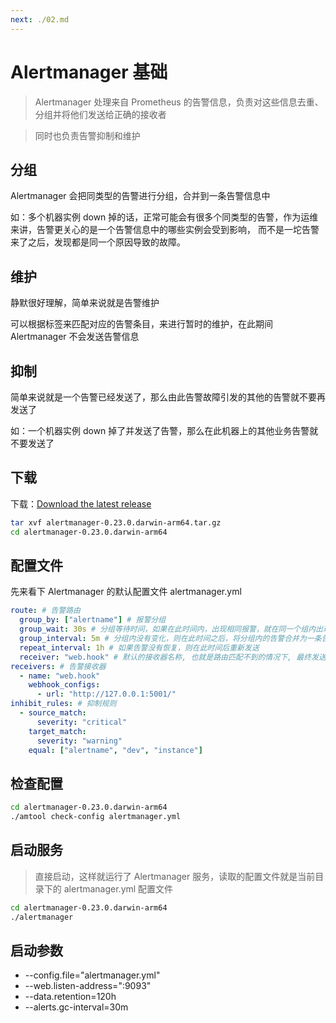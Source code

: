 ```yaml
---
next: ./02.md
---
```


# Alertmanager 基础

> Alertmanager 处理来自 Prometheus 的告警信息，负责对这些信息去重、分组并将他们发送给正确的接收者

> 同时也负责告警抑制和维护

## 分组

Alertmanager 会把同类型的告警进行分组，合并到一条告警信息中

如：多个机器实例 down 掉的话，正常可能会有很多个同类型的告警，作为运维来讲，告警更关心的是一个告警信息中的哪些实例会受到影响，
而不是一坨告警来了之后，发现都是同一个原因导致的故障。

## 维护

静默很好理解，简单来说就是告警维护

可以根据标签来匹配对应的告警条目，来进行暂时的维护，在此期间 Alertmanager 不会发送告警信息

## 抑制

简单来说就是一个告警已经发送了，那么由此告警故障引发的其他的告警就不要再发送了

如：一个机器实例 down 掉了并发送了告警，那么在此机器上的其他业务告警就不要发送了

## 下载

下载：[Download the latest release](https://prometheus.io/download/)

```sh
tar xvf alertmanager-0.23.0.darwin-arm64.tar.gz
cd alertmanager-0.23.0.darwin-arm64
```

## 配置文件

先来看下 Alertmanager 的默认配置文件 alertmanager.yml

```yml
route: # 告警路由
  group_by: ["alertname"] # 报警分组
  group_wait: 30s # 分组等待时间，如果在此时间内，出现相同报警，就在同一个组内出现
  group_interval: 5m # 分组内没有变化，则在此时间之后，将分组内的告警合并为一条告警信息发送
  repeat_interval: 1h # 如果告警没有恢复，则在此时间后重新发送
  receiver: "web.hook" # 默认的接收器名称, 也就是路由匹配不到的情况下, 最终发送给这个接收器
receivers: # 告警接收器
  - name: "web.hook"
    webhook_configs:
      - url: "http://127.0.0.1:5001/"
inhibit_rules: # 抑制规则
  - source_match:
      severity: "critical"
    target_match:
      severity: "warning"
    equal: ["alertname", "dev", "instance"]
```

## 检查配置

```sh
cd alertmanager-0.23.0.darwin-arm64
./amtool check-config alertmanager.yml
```

## 启动服务

> 直接启动，这样就运行了 Alertmanager 服务，读取的配置文件就是当前目录下的 alertmanager.yml 配置文件

```sh
cd alertmanager-0.23.0.darwin-arm64
./alertmanager
```

## 启动参数

- --config.file="alertmanager.yml"
- --web.listen-address=":9093"
- --data.retention=120h
- --alerts.gc-interval=30m
